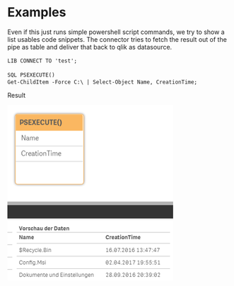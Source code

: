 # Examples

Even if this just runs simple powershell script commands, we try to show a list usables code snippets.
The connector tries to fetch the result out of the pipe as table and deliver that back to qlik as datasource.


```
LIB CONNECT TO 'test';

SQL PSEXECUTE()
Get-ChildItem -Force C:\ | Select-Object Name, CreationTime;
```
Result

![dirlist](images/PS_Example1_Result.png)
